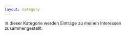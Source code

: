 ```yaml
---
layout: category
---
```

In dieser Kategorie werden Einträge zu meinen Interessen zusammengestellt.
